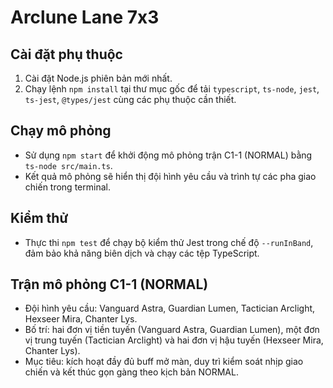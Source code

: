 # Arclune Lane 7x3

## Cài đặt phụ thuộc
1. Cài đặt Node.js phiên bản mới nhất.
2. Chạy lệnh `npm install` tại thư mục gốc để tải `typescript`, `ts-node`, `jest`, `ts-jest`, `@types/jest` cùng các phụ thuộc cần thiết.

## Chạy mô phỏng
- Sử dụng `npm start` để khởi động mô phỏng trận C1-1 (NORMAL) bằng `ts-node src/main.ts`.
- Kết quả mô phỏng sẽ hiển thị đội hình yêu cầu và trình tự các pha giao chiến trong terminal.

## Kiểm thử
- Thực thi `npm test` để chạy bộ kiểm thử Jest trong chế độ `--runInBand`, đảm bảo khả năng biên dịch và chạy các tệp TypeScript.

## Trận mô phỏng C1-1 (NORMAL)
- Đội hình yêu cầu: Vanguard Astra, Guardian Lumen, Tactician Arclight, Hexseer Mira, Chanter Lys.
- Bố trí: hai đơn vị tiền tuyến (Vanguard Astra, Guardian Lumen), một đơn vị trung tuyến (Tactician Arclight) và hai đơn vị hậu tuyến (Hexseer Mira, Chanter Lys).
- Mục tiêu: kích hoạt đầy đủ buff mở màn, duy trì kiểm soát nhịp giao chiến và kết thúc gọn gàng theo kịch bản NORMAL.
